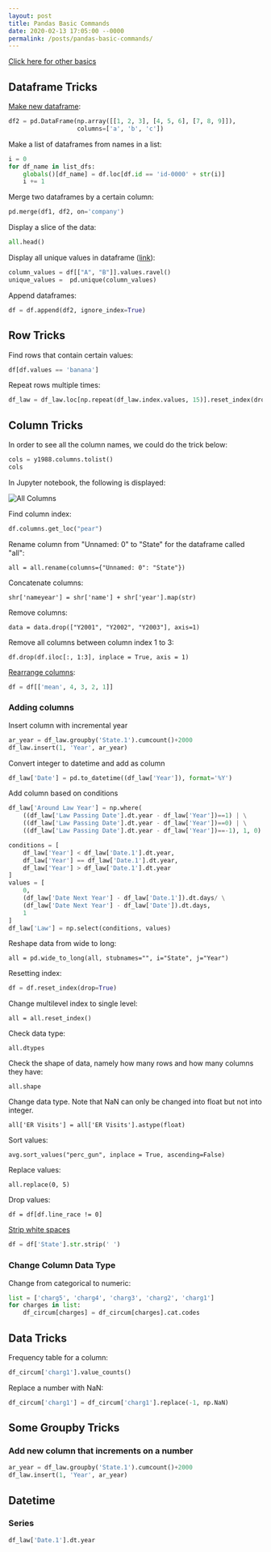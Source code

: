 ```yaml
---
layout: post
title: Pandas Basic Commands
date: 2020-02-13 17:05:00 --0000
permalink: /posts/pandas-basic-commands/
---
```

[Click here for other basics](https://medium.com/@kasiarachuta/exploring-your-pandas-dataframe-ee09e9a63ea8)

## Dataframe Tricks
[Make new dataframe](https://pandas.pydata.org/pandas-docs/stable/reference/api/pandas.DataFrame.html):
```python
df2 = pd.DataFrame(np.array([[1, 2, 3], [4, 5, 6], [7, 8, 9]]),
                   columns=['a', 'b', 'c'])
```

Make a list of dataframes from names in a list:
```python
i = 0
for df_name in list_dfs:
    globals()[df_name] = df.loc[df.id == 'id-0000' + str(i)]
    i += 1
```

Merge two dataframes by a certain column:
```Python
pd.merge(df1, df2, on='company')
```

Display a slice of the data:
```Python
all.head()
```

Display all unique values in dataframe ([link](https://www.kite.com/python/answers/how-to-find-the-unique-values-in-multiple-columns-of-a-pandas-dataframe-in-python)):
```python
column_values = df[["A", "B"]].values.ravel()
unique_values =  pd.unique(column_values)
```

Append dataframes:
```python
df = df.append(df2, ignore_index=True)
```

## Row Tricks

Find rows that contain certain values:
```Python
df[df.values == 'banana']
```

Repeat rows multiple times:
```python
df_law = df_law.loc[np.repeat(df_law.index.values, 15)].reset_index(drop=True)
```

## Column Tricks
In order to see all the column names, we could do the trick below:
```Python
cols = y1988.columns.tolist()
cols
```

In Jupyter notebook, the following is displayed:

![All Columns](/images/cols.jpg "All Columns in Pandas")

Find column index:
```Python
df.columns.get_loc("pear")
```

Rename column from "Unnamed: 0" to "State" for the dataframe called "all":
```
all = all.rename(columns={"Unnamed: 0": "State"})
```

Concatenate columns:
```
shr['nameyear'] = shr['name'] + shr['year'].map(str)
```

Remove columns:
```
data = data.drop(["Y2001", "Y2002", "Y2003"], axis=1)
```

Remove all columns between column index 1 to 3:
```
df.drop(df.iloc[:, 1:3], inplace = True, axis = 1)
```

[Rearrange columns](https://stackoverflow.com/questions/13148429/how-to-change-the-order-of-dataframe-columns):
```python
df = df[['mean', 4, 3, 2, 1]]
```

### Adding columns
Insert column with incremental year
```python
ar_year = df_law.groupby('State.1').cumcount()+2000
df_law.insert(1, 'Year', ar_year)
```

Convert integer to datetime and add as column
```python
df_law['Date'] = pd.to_datetime((df_law['Year']), format='%Y')
```

Add column based on conditions
```python
df_law['Around Law Year'] = np.where(
    ((df_law['Law Passing Date'].dt.year - df_law['Year'])==1) | \
    ((df_law['Law Passing Date'].dt.year - df_law['Year'])==0) | \
    ((df_law['Law Passing Date'].dt.year - df_law['Year'])==-1), 1, 0)
```

```python
conditions = [
    df_law['Year'] < df_law['Date.1'].dt.year,
    df_law['Year'] == df_law['Date.1'].dt.year,
    df_law['Year'] > df_law['Date.1'].dt.year
]
values = [
    0,
    (df_law['Date Next Year'] - df_law['Date.1']).dt.days/ \
    (df_law['Date Next Year'] - df_law['Date']).dt.days,
    1
]
df_law['Law'] = np.select(conditions, values)
```

Reshape data from wide to long:
```
all = pd.wide_to_long(all, stubnames="", i="State", j="Year")
```

Resetting index:
```python
df = df.reset_index(drop=True)
```

Change multilevel index to single level:
```
all = all.reset_index()
```

Check data type:
```
all.dtypes
```

Check the shape of data, namely how many rows and how many columns they have:
```
all.shape
```

Change data type. Note that NaN can only be changed into float but not into integer.
```
all['ER Visits'] = all['ER Visits'].astype(float)
```

Sort values:
```
avg.sort_values("perc_gun", inplace = True, ascending=False)
```

Replace values:
```
all.replace(0, 5)
```

Drop values:
```
df = df[df.line_race != 0]
```

[Strip white spaces](https://pandas.pydata.org/pandas-docs/stable/reference/api/pandas.Series.str.strip.html)
```python
df = df['State'].str.strip(' ')
```

### Change Column Data Type
Change from categorical to numeric:
```python
list = ['charg5', 'charg4', 'charg3', 'charg2', 'charg1']
for charges in list:
    df_circum[charges] = df_circum[charges].cat.codes
```

## Data Tricks
Frequency table for a column:
```python
df_circum['charg1'].value_counts()
```

Replace a number with NaN:
```python
df_circum['charg1'] = df_circum['charg1'].replace(-1, np.NaN)
```

## Some Groupby Tricks
### Add new column that increments on a number
```python
ar_year = df_law.groupby('State.1').cumcount()+2000
df_law.insert(1, 'Year', ar_year)
```

## Datetime
### Series
```python
df_law['Date.1'].dt.year
```
